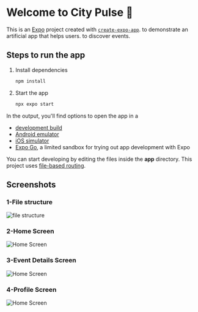 # Welcome to City Pulse 👋

This is an [Expo](https://expo.dev) project created with [`create-expo-app`](https://www.npmjs.com/package/create-expo-app). to demonstrate an artificial app that helps users. to discover events.

## Steps to run the app

1. Install dependencies

   ```bash
   npm install
   ```

2. Start the app

   ```bash
   npx expo start
   ```

In the output, you'll find options to open the app in a

- [development build](https://docs.expo.dev/develop/development-builds/introduction/)
- [Android emulator](https://docs.expo.dev/workflow/android-studio-emulator/)
- [iOS simulator](https://docs.expo.dev/workflow/ios-simulator/)
- [Expo Go](https://expo.dev/go), a limited sandbox for trying out app development with Expo

You can start developing by editing the files inside the **app** directory. This project uses [file-based routing](https://docs.expo.dev/router/introduction).

## Screenshots
### 1-File structure
![file structure](screenshots/project-file-structure.png)

### 2-Home Screen
![Home Screen](screenshots/home-screen.png)

### 3-Event Details Screen
![Home Screen](screenshots/event-details-screen.png)

### 4-Profile Screen
![Home Screen](screenshots/profile-screen.png)
